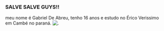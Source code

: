 ### SALVE SALVE GUYS!!
 meu nome é Gabriel De Abreu, tenho 16 anos e estudo no Érico Verissimo em Cambé no paraná. 
![.](https://media.tenor.com/FRIr_b9FfZkAAAAd/jude-bellingham-goal-celebration.gif)
